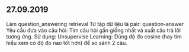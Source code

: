 27.09.2019
--------------
Làm question_answering retrieval
Từ tập dữ liệu là pair: question-answer
Yêu cầu đưa vào câu hỏi: Tìm câu hỏi gần giống nhất và xuất câu trả lời tương ứng. 
Sử dụng: Unsupervise Learning: Dùng độ đo cosine (hay tìm hiểu xem có độ đo nao tốt hơn) để so sánh 2 câu.